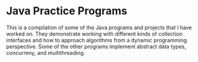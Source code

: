 # Java Practice Programs 
This is a compilation of some of the Java programs and projects that I have worked on. They demonstrate working with different kinds of collection interfaces and how to approach algorithms from a dynamic programming perspective. Some of the other programs implement abstract data types, concurreny, and multithreading. 

